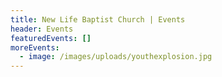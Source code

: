 ```yaml
---
title: New Life Baptist Church | Events
header: Events
featuredEvents: []
moreEvents:
  - image: /images/uploads/youthexplosion.jpg
---
```


